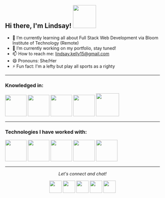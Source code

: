 ## Hi there, I'm Lindsay! <img src="https://cdn-icons.flaticon.com/png/512/4140/premium/4140077.png?token=exp=1650048805~hmac=37ef1bbea900d1311ff189d637e60193" width="75">

- 🌱 I’m currently learning all about Full Stack Web Development via Bloom Institute of Technology (Remote)
- 🔭 I’m currently working on my portfolio, stay tuned!
- 📫 How to reach me: lindsay.kelly15@gmail.com
- 😄 Pronouns: She/Her
- ⚡ Fun fact: I'm a lefty but play all sports as a righty

---

### Knowledged in: </br>
<img src="https://cdn-icons-png.flaticon.com/512/136/136528.png" width="70"> <img src="https://cdn-icons-png.flaticon.com/512/136/136527.png" width="70"> <img src="https://cdn-icons-png.flaticon.com/512/2305/2305963.png" width="70"> <img src="https://cdn.icon-icons.com/icons2/2415/PNG/512/react_original_wordmark_logo_icon_146375.png" width="70"> <img src="https://cdn.icon-icons.com/icons2/2415/PNG/512/nodejs_original_wordmark_logo_icon_146412.png" width="75">
</br>

---

### Technologies I have worked with:</br>
<img src="https://cdn.icon-icons.com/icons2/3053/PNG/512/microsoft_visual_studio_code_alt_macos_bigsur_icon_189955.png" width="70"> <img src="https://cdn.icon-icons.com/icons2/2415/PNG/512/github_original_wordmark_logo_icon_146506.png" width="70"> <img src="https://cdn.icon-icons.com/icons2/2648/PNG/512/dev_git_square_icon_160857.png" width="70"> <img src="https://cdn.icon-icons.com/icons2/2415/PNG/512/heroku_plain_wordmark_logo_icon_146480.png" width="70"> <img src="https://cdn.icon-icons.com/icons2/3053/PNG/512/postman_macos_bigsur_icon_189815.png" width="70">

---

<p align="center">
  <i>Let's connect and chat!</i>

  <p align="center">     
    <p align="center">     
    <a href="https://www.linkedin.com/in/lindsay-s-kelly/" alt="Linkedin"><img src="https://cdn.icon-icons.com/icons2/1253/PNG/512/1495493940-linkedinsocialmedialogo_84449.png" height="40" width="40"></a>
    <a href="https://www.instagram.com/jettyblue" alt="Facebook"><img src="https://cdn.icon-icons.com/icons2/1253/PNG/512/1495493990-instagramsocialmedialogo_84423.png" height="40" width="40"></a>
    <a href="https://www.facebook.com/lindsay.kelly.79" alt="Facebook"><img src="https://cdn.icon-icons.com/icons2/1253/PNG/512/1495493982-facebooksocialmedialogo_84419.png" height="40" width="40"></a>
    <a href="mailto:lindsay.kelly15@gmail.com" alt="Contact me"><img src="https://cdn.icon-icons.com/icons2/1253/PNG/512/1495493944-googlesocialmedialogo_84420.png" height="40" width="40"></a>
      <a href="https://open.spotify.com/user/122745978?si=EqyjhdHDSfi9cteMsH8B4w" alt="Spotify"><img src="https://cdn.icon-icons.com/icons2/1253/PNG/512/1495493966-greensocialmedialogo_84411.png" height="40" width="40"></a>
    <!-- <a href="https://nitishawasthi.com" alt="My site"><img src="https://raw.githubusercontent.com/jayehernandez/jayehernandez/3f5402efef9a0ae89211a6e04609558e862ca616/readme/external-link-line.svg"></a> -->
  </p>
  
